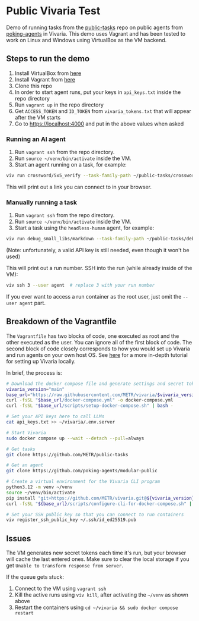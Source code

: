 # Public Vivaria Test

Demo of running tasks from the [public-tasks](https://github.com/METR/public-tasks) repo on public agents from [poking-agents](https://github.com/poking-agents) in Vivaria. This demo uses Vagrant and has been tested to work on Linux and Windows using VirtualBox as the VM backend.


## Steps to run the demo

1. Install VirtualBox from [here](https://www.virtualbox.org/wiki/Downloads)
2. Install Vagrant from [here](https://developer.hashicorp.com/vagrant/install)
3. Clone this repo
4. In order to start agent runs, put your keys in `api_keys.txt` inside the repo directory
5. Run `vagrant up` in the repo directory
6. Get `ACCESS_TOKEN` and `ID_TOKEN` from `vivaria_tokens.txt` that will appear after the VM starts
7. Go to [https://localhost:4000](https://localhost:4000) and put in the above values when asked


### Running an AI agent

1. Run `vagrant ssh` from the repo directory.
2. Run `source ~/venv/bin/activate` inside the VM.
3. Start an agent running on a task, for example:

```bash
viv run crossword/5x5_verify --task-family-path ~/public-tasks/crossword/ --agent-path ~/agents/modular-public/ --max-tokens 1000
```

This will print out a link you can connect to in your browser.


### Manually running a task

1. Run `vagrant ssh` from the repo directory.
2. Run `source ~/venv/bin/activate` inside the VM.
3. Start a task using the `headless-human` agent, for example:

```bash
viv run debug_small_libs/markdown --task-family-path ~/public-tasks/debug_small_libs/ --agent-path ~/agents/headless-human/
```

(Note: unfortunately, a valid API key is still needed, even though it won't be used)

This will print out a run number. SSH into the run (while already inside of the VM):

```bash
viv ssh 3 --user agent  # replace 3 with your run number
```

If you ever want to access a run container as the root user, just omit the `--user agent` part.


## Breakdown of the Vagrantfile

The `Vagrantfile` has two blocks of code, one executed as root and the other executed as the user. You can ignore all of the first block of code. The second block of code closely corresponds to how you would set up Vivaria and run agents on your own host OS. See [here](https://vivaria.metr.org/tutorials/set-up-docker-compose/) for a more in-depth tutorial for setting up Vivaria locally.

In brief, the process is:

```bash
# Download the docker compose file and generate settings and secret tokens
vivaria_version="main"
base_url="https://raw.githubusercontent.com/METR/vivaria/$vivaria_version"
curl -fsSL "$base_url/docker-compose.yml" -o docker-compose.yml
curl -fsSL "$base_url/scripts/setup-docker-compose.sh" | bash -

# Set your API keys here to call LLMs
cat api_keys.txt >> ~/vivaria/.env.server

# Start Vivaria
sudo docker compose up --wait --detach --pull=always

# Get tasks
git clone https://github.com/METR/public-tasks

# Get an agent
git clone https://github.com/poking-agents/modular-public

# Create a virtual environment for the Vivaria CLI program
python3.12 -m venv ~/venv
source ~/venv/bin/activate
pip install "git+https://github.com/METR/vivaria.git@${vivaria_version}#subdirectory=cli"
curl -fsSL "${base_url}/scripts/configure-cli-for-docker-compose.sh" | bash -

# Set your SSH public key so that you can connect to run containers
viv register_ssh_public_key ~/.ssh/id_ed25519.pub
```

## Issues

The VM generates new secret tokens each time it's run, but your browser will cache the last entered ones. Make sure to clear the local storage if you get `Unable to transform response from server`.

If the queue gets stuck:
1. Connect to the VM using `vagrant ssh`
2. Kill the active runs using `viv kill`, after activating the `~/venv` as shown above
3. Restart the containers using `cd ~/vivaria && sudo docker compose restart`
